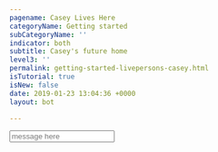 ```yaml
---
pagename: Casey Lives Here
categoryName: Getting started
subCategoryName: ''
indicator: both
subtitle: Casey's future home
level3: ''
permalink: getting-started-livepersons-casey.html
isTutorial: true
isNew: false
date: 2019-01-23 13:04:36 +0000
layout: bot

---
```


<div id="caseyContainer">

</div>

<div class="inputcontainer">
  <input id="messageInput" type="text" placeholder="message here" />
</div>
